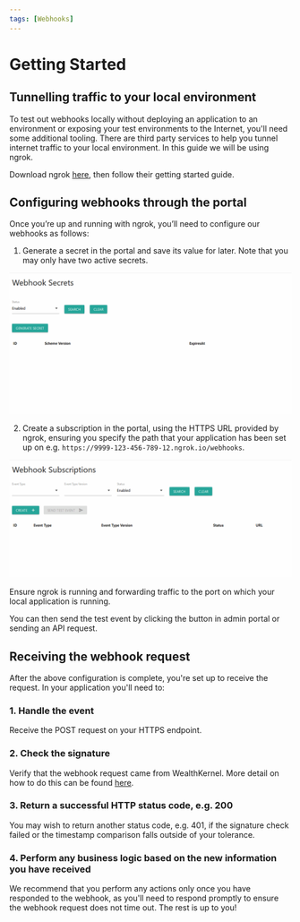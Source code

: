 ```yaml
---
tags: [Webhooks]
---
```


# Getting Started

## Tunnelling traffic to your local environment

To test out webhooks locally without deploying an application to an environment or exposing your test environments to the Internet, you'll need some additional tooling. There are third party services to help you tunnel internet traffic to your local environment. In this guide we will be using ngrok.

Download ngrok [here](https://ngrok.com/download), then follow their getting started guide.

## Configuring webhooks through the portal

Once you’re up and running with ngrok, you’ll need to configure our webhooks as follows:

1. Generate a secret in the portal and save its value for later. Note that you may only have two active secrets.

  ![Generate a secret in the portal](../../assets/images/webhooks/Generate-Secret.gif)

2. Create a subscription in the portal, using the HTTPS URL provided by ngrok, ensuring you specify the path that your application has been set up on e.g. `https://9999-123-456-789-12.ngrok.io/webhooks`.

  ![Create a subscription](../../assets/images/webhooks/Create-Subscription.gif)

Ensure ngrok is running and forwarding traffic to the port on which your local application is running.

You can then send the test event by clicking the button in admin portal or sending an API request.

## Receiving the webhook request

After the above configuration is complete, you're set up to receive the request. In your application you'll need to:

### 1. Handle the event

Receive the POST request on your HTTPS endpoint.

### 2. Check the signature

Verify that the webhook request came from WealthKernel. More detail on how to do this can be found [here](./Secrets.md).

### 3. Return a successful HTTP status code, e.g. 200

You may wish to return another status code, e.g. 401, if the signature check failed or the timestamp comparison falls outside of your tolerance.

### 4. Perform any business logic based on the new information you have received

We recommend that you perform any actions only once you have responded to the webhook, as you'll need to respond promptly to ensure the webhook request does not time out. The rest is up to you!
